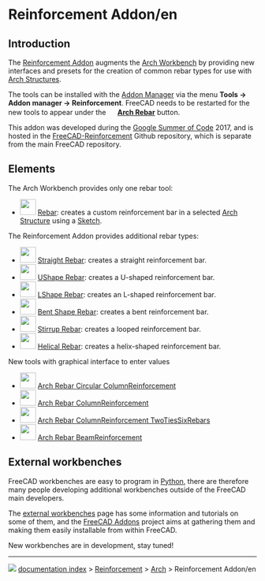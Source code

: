 # Reinforcement Addon/en
## Introduction

The [Reinforcement Addon](Reinforcement_Addon.md) augments the [Arch Workbench](Arch_Workbench.md) by providing new interfaces and presets for the creation of common rebar types for use with [Arch Structures](Arch_Structure.md).

The tools can be installed with the [Addon Manager](Std_AddonMgr.md) via the menu **Tools → Addon manager → Reinforcement**. FreeCAD needs to be restarted for the new tools to appear under the **<img src="images/Arch_Rebar.svg" width=16px> [Arch Rebar](Arch_Rebar.md)** button.

This addon was developed during the [Google Summer of Code](Google_Summer_of_Code.md) 2017, and is hosted in the [FreeCAD-Reinforcement](https://github.com/amrit3701/FreeCAD-Reinforcement) Github repository, which is separate from the main FreeCAD repository.

## Elements

The Arch Workbench provides only one rebar tool:

-   <img alt="" src=images/Arch_Rebar.svg  style="width:32px;"> [Rebar](Arch_Rebar.md): creates a custom reinforcement bar in a selected [Arch Structure](Arch_Structure.md) using a [Sketch](Sketcher_Workbench.md).

The Reinforcement Addon provides additional rebar types:

-   <img alt="" src=images/Arch_Rebar_Straight.svg  style="width:32px;"> [Straight Rebar](Arch_Rebar_Straight.md): creates a straight reinforcement bar.
-   <img alt="" src=images/Arch_Rebar_UShape.svg  style="width:32px;"> [UShape Rebar](Arch_Rebar_UShape.md): creates a U-shaped reinforcement bar.
-   <img alt="" src=images/Arch_Rebar_LShape.svg  style="width:32px;"> [LShape Rebar](Arch_Rebar_LShape.md): creates an L-shaped reinforcement bar.
-   <img alt="" src=images/Arch_Rebar_BentShape.svg  style="width:32px;"> [Bent Shape Rebar](Arch_Rebar_BentShape.md): creates a bent reinforcement bar.
-   <img alt="" src=images/Arch_Rebar_Stirrup.svg  style="width:32px;"> [Stirrup Rebar](Arch_Rebar_Stirrup.md): creates a looped reinforcement bar.
-   <img alt="" src=images/Arch_Rebar_Helical.svg  style="width:32px;"> [Helical Rebar](Arch_Rebar_Helical.md): creates a helix-shaped reinforcement bar.

New tools with graphical interface to enter values

-   <img alt="" src=images/Arch_Rebar_ColumnReinforcement.svg  style="width:32px;"> [Arch Rebar Circular ColumnReinforcement](Arch_Rebar_Circular_ColumnReinforcement.md)
-   <img alt="" src=images/Arch_Rebar_ColumnReinforcement.svg  style="width:32px;"> [Arch Rebar ColumnReinforcement](Arch_Rebar_ColumnReinforcement.md)
-   <img alt="" src=images/Arch_Rebar_ColumnReinforcement.svg  style="width:32px;"> [Arch Rebar ColumnReinforcement TwoTiesSixRebars](Arch_Rebar_ColumnReinforcement_TwoTiesSixRebars.md)
-   <img alt="" src=images/Arch_Rebar_BeamReinforcement.svg  style="width:32px;"> [Arch Rebar BeamReinforcement](Arch_Rebar_BeamReinforcement.md)

## External workbenches 

FreeCAD workbenches are easy to program in [Python](Python.md), there are therefore many people developing additional workbenches outside of the FreeCAD main developers.

The [external workbenches](external_workbenches.md) page has some information and tutorials on some of them, and the [FreeCAD Addons](https://github.com/FreeCAD/FreeCAD-addons) project aims at gathering them and making them easily installable from within FreeCAD.

New workbenches are in development, stay tuned!



---
![](images/Button_right.svg) [documentation index](../README.md) > [Reinforcement](Category_Reinforcement.md) > [Arch](Category_Arch.md) > Reinforcement Addon/en

